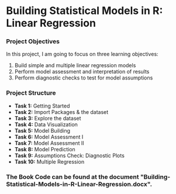 # Building Statistical Models in R: Linear Regression

### Project Objectives
In this project, I am going to focus on three learning objectives:
1.	Build simple and multiple linear regression models 
2.	Perform model assessment and interpretation of results 
3.	Perform diagnostic checks to test for model assumptions 

### Project Structure
- __Task 1:__ Getting Started
- __Task 2:__ Import Packages & the dataset
- __Task 3:__ Explore the dataset
- __Task 4:__ Data Visualization
- __Task 5:__ Model Building
- __Task 6:__ Model Assessment I
- __Task 7:__ Model Assessment II
- __Task 8:__ Model Prediction
- __Task 9:__ Assumptions Check: Diagnostic Plots
- __Task 10:__ Multiple Regression

### The Book Code can be found at the document "Building-Statistical-Models-in-R-Linear-Regression.docx".
